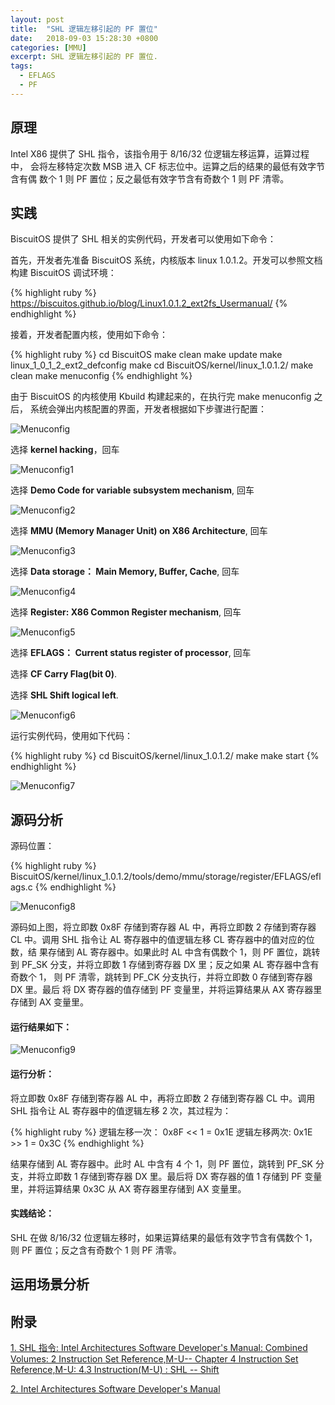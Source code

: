 ```yaml
---
layout: post
title:  "SHL 逻辑左移引起的 PF 置位"
date:   2018-09-03 15:28:30 +0800
categories: [MMU]
excerpt: SHL 逻辑左移引起的 PF 置位.
tags:
  - EFLAGS
  - PF
---
```


## 原理

Intel X86 提供了 SHL 指令，该指令用于 8/16/32 位逻辑左移运算，运算过程中，
会将左移特定次数 MSB 进入 CF 标志位中。运算之后的结果的最低有效字节含有偶
数个 1 则 PF 置位；反之最低有效字节含有奇数个 1 则 PF 清零。

## 实践

BiscuitOS 提供了 SHL 相关的实例代码，开发者可以使用如下命令：

首先，开发者先准备 BiscuitOS 系统，内核版本 linux 1.0.1.2。开发可以参照文档
构建 BiscuitOS 调试环境：

{% highlight ruby %}
https://biscuitos.github.io/blog/Linux1.0.1.2_ext2fs_Usermanual/
{% endhighlight %}


接着，开发者配置内核，使用如下命令：

{% highlight ruby %}
cd BiscuitOS
make clean
make update
make linux_1_0_1_2_ext2_defconfig
make
cd BiscuitOS/kernel/linux_1.0.1.2/
make clean
make menuconfig
{% endhighlight %}

由于 BiscuitOS 的内核使用 Kbuild 构建起来的，在执行完 make menuconfig 之后，
系统会弹出内核配置的界面，开发者根据如下步骤进行配置：

![Menuconfig](https://raw.githubusercontent.com/EmulateSpace/PictureSet/master/BiscuitOS/kernel/MMU000003.png)

选择 **kernel hacking**，回车

![Menuconfig1](https://raw.githubusercontent.com/EmulateSpace/PictureSet/master/BiscuitOS/kernel/MMU000004.png)

选择 **Demo Code for variable subsystem mechanism**, 回车

![Menuconfig2](https://raw.githubusercontent.com/EmulateSpace/PictureSet/master/BiscuitOS/kernel/MMU000005.png)

选择 **MMU (Memory Manager Unit) on X86 Architecture**, 回车

![Menuconfig3](https://raw.githubusercontent.com/EmulateSpace/PictureSet/master/BiscuitOS/kernel/MMU000006.png)

选择 **Data storage： Main  Memory, Buffer, Cache**, 回车

![Menuconfig4](https://raw.githubusercontent.com/EmulateSpace/PictureSet/master/BiscuitOS/kernel/MMU000007.png)

选择 **Register: X86 Common Register mechanism**, 回车

![Menuconfig5](https://raw.githubusercontent.com/EmulateSpace/PictureSet/master/BiscuitOS/kernel/MMU000008.png)

选择 **EFLAGS： Current status register of processor**, 回车

选择 **CF    Carry Flag(bit 0)**.

选择 **SHL   Shift logical left**.

![Menuconfig6](https://raw.githubusercontent.com/EmulateSpace/PictureSet/master/BiscuitOS/kernel/MMU000203.png)

运行实例代码，使用如下代码：

{% highlight ruby %}
cd BiscuitOS/kernel/linux_1.0.1.2/
make 
make start
{% endhighlight %}

![Menuconfig7](https://raw.githubusercontent.com/EmulateSpace/PictureSet/master/BiscuitOS/kernel/MMU000157.png)

## 源码分析

源码位置：

{% highlight ruby %}
BiscuitOS/kernel/linux_1.0.1.2/tools/demo/mmu/storage/register/EFLAGS/eflags.c
{% endhighlight %}

![Menuconfig8](https://raw.githubusercontent.com/EmulateSpace/PictureSet/master/BiscuitOS/kernel/MMU000158.png)

源码如上图，将立即数 0x8F 存储到寄存器 AL 中，再将立即数 2 存储到寄存器 CL 
中。调用 SHL 指令让 AL 寄存器中的值逻辑左移 CL 寄存器中的值对应的位数，结
果存储到 AL 寄存器中。如果此时 AL 中含有偶数个 1，则 PF 置位，跳转到 PF_SK 
分支，并将立即数 1 存储到寄存器 DX 里；反之如果 AL 寄存器中含有奇数个 1，
则 PF 清零，跳转到 PF_CK 分支执行，并将立即数 0 存储到寄存器 DX 里。最后
将 DX 寄存器的值存储到 PF 变量里，并将运算结果从 AX 寄存器里存储到 AX 变量里。

#### 运行结果如下：

![Menuconfig9](https://raw.githubusercontent.com/EmulateSpace/PictureSet/master/BiscuitOS/kernel/MMU000159.png)

#### 运行分析：

将立即数 0x8F 存储到寄存器 AL 中，再将立即数 2 存储到寄存器 CL 中。调用 SHL 
指令让 AL 寄存器中的值逻辑左移 2 次，其过程为：

{% highlight ruby %}
逻辑左移一次： 0x8F  << 1 = 0x1E
逻辑左移两次:   0x1E   >> 1 = 0x3C
{% endhighlight %}

结果存储到 AL 寄存器中。此时 AL 中含有 4 个 1，则 PF 置位，跳转到 PF_SK 分
支，并将立即数 1 存储到寄存器 DX 里。最后将 DX 寄存器的值 1 存储到 PF 变量
里，并将运算结果 0x3C 从 AX 寄存器里存储到 AX 变量里。

#### 实践结论：

SHL 在做 8/16/32 位逻辑左移时，如果运算结果的最低有效字节含有偶数个 1，则 
PF 置位；反之含有奇数个 1 则 PF 清零。

## 运用场景分析

## 附录

[1. SHL 指令: Intel Architectures Software Developer's Manual: Combined Volumes: 2 Instruction Set Reference,M-U-- Chapter 4 Instruction Set Reference,M-U: 4.3 Instruction(M-U) : SHL -- Shift](https://software.intel.com/en-us/articles/intel-sdm)

[2. Intel Architectures Software Developer's Manual](https://github.com/BiscuitOS/Documentation/blob/master/Datasheet/Intel-IA32_DevelopmentManual.pdf)
